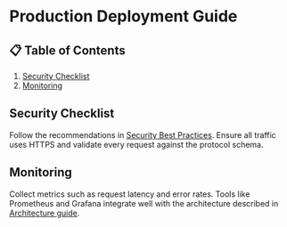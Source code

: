 # Production Deployment Guide

## 📋 Table of Contents
1. [Security Checklist](#security-checklist)
2. [Monitoring](#monitoring)

## Security Checklist
Follow the recommendations in [Security Best Practices](security.md). Ensure all
traffic uses HTTPS and validate every request against the protocol schema.

## Monitoring
Collect metrics such as request latency and error rates. Tools like Prometheus
and Grafana integrate well with the architecture described in
[Architecture guide](architecture.md).
